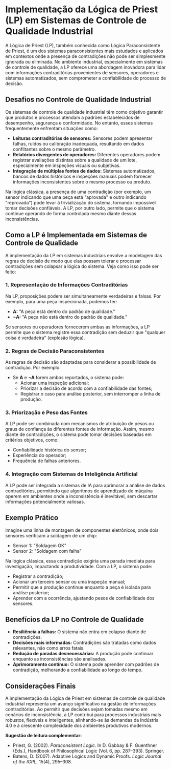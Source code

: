 
# Implementação da Lógica de Priest (LP) em Sistemas de Controle de Qualidade Industrial

A Lógica de Priest (LP), também conhecida como Lógica Paraconsistente de Priest, é um dos sistemas paraconsistentes mais estudados e aplicados em contextos onde a presença de contradições não pode ser simplesmente ignorada ou eliminada. No ambiente industrial, especialmente em sistemas de controle de qualidade, a LP oferece uma abordagem inovadora para lidar com informações contraditórias provenientes de sensores, operadores e sistemas automatizados, sem comprometer a confiabilidade do processo de decisão.

## Desafios no Controle de Qualidade Industrial

Os sistemas de controle de qualidade industrial têm como objetivo garantir que produtos e processos atendam a padrões estabelecidos de desempenho, segurança e conformidade. No entanto, esses sistemas frequentemente enfrentam situações como:

- **Leituras contraditórias de sensores:** Sensores podem apresentar falhas, ruídos ou calibração inadequada, resultando em dados conflitantes sobre o mesmo parâmetro.
- **Relatórios divergentes de operadores:** Diferentes operadores podem registrar avaliações distintas sobre a qualidade de um lote, especialmente em inspeções visuais ou subjetivas.
- **Integração de múltiplas fontes de dados:** Sistemas automatizados, bancos de dados históricos e inspeções manuais podem fornecer informações inconsistentes sobre o mesmo processo ou produto.

Na lógica clássica, a presença de uma contradição (por exemplo, um sensor indicando que uma peça está "aprovada" e outro indicando "reprovada") pode levar à trivialização do sistema, tornando impossível tomar decisões confiáveis. A LP, por outro lado, permite que o sistema continue operando de forma controlada mesmo diante dessas inconsistências.

## Como a LP é Implementada em Sistemas de Controle de Qualidade

A implementação da LP em sistemas industriais envolve a modelagem das regras de decisão de modo que elas possam tolerar e processar contradições sem colapsar a lógica do sistema. Veja como isso pode ser feito:

### 1. Representação de Informações Contraditórias

Na LP, proposições podem ser simultaneamente verdadeiras e falsas. Por exemplo, para uma peça inspecionada, podemos ter:

- **A:** "A peça está dentro do padrão de qualidade."
- **¬A:** "A peça não está dentro do padrão de qualidade."

Se sensores ou operadores fornecerem ambas as informações, a LP permite que o sistema registre essa contradição sem deduzir que "qualquer coisa é verdadeira" (explosão lógica).

### 2. Regras de Decisão Paraconsistentes

As regras de decisão são adaptadas para considerar a possibilidade de contradição. Por exemplo:

- Se **A** e **¬A** forem ambos reportados, o sistema pode:
  - Acionar uma inspeção adicional;
  - Priorizar a decisão de acordo com a confiabilidade das fontes;
  - Registrar o caso para análise posterior, sem interromper a linha de produção.

### 3. Priorização e Peso das Fontes

A LP pode ser combinada com mecanismos de atribuição de pesos ou graus de confiança às diferentes fontes de informação. Assim, mesmo diante de contradições, o sistema pode tomar decisões baseadas em critérios objetivos, como:

- Confiabilidade histórica do sensor;
- Experiência do operador;
- Frequência de falhas anteriores.

### 4. Integração com Sistemas de Inteligência Artificial

A LP pode ser integrada a sistemas de IA para aprimorar a análise de dados contraditórios, permitindo que algoritmos de aprendizado de máquina operem em ambientes onde a inconsistência é inevitável, sem descartar informações potencialmente valiosas.

## Exemplo Prático

Imagine uma linha de montagem de componentes eletrônicos, onde dois sensores verificam a soldagem de um chip:

- Sensor 1: "Soldagem OK"
- Sensor 2: "Soldagem com falha"

Na lógica clássica, essa contradição exigiria uma parada imediata para investigação, impactando a produtividade. Com a LP, o sistema pode:

- Registrar a contradição;
- Acionar um terceiro sensor ou uma inspeção manual;
- Permitir que a produção continue enquanto a peça é isolada para análise posterior;
- Aprender com a ocorrência, ajustando pesos de confiabilidade dos sensores.

## Benefícios da LP no Controle de Qualidade

- **Resiliência a falhas:** O sistema não entra em colapso diante de contradições.
- **Decisões mais informadas:** Contradições são tratadas como dados relevantes, não como erros fatais.
- **Redução de paradas desnecessárias:** A produção pode continuar enquanto as inconsistências são analisadas.
- **Aprimoramento contínuo:** O sistema pode aprender com padrões de contradição, melhorando a confiabilidade ao longo do tempo.

## Considerações Finais

A implementação da Lógica de Priest em sistemas de controle de qualidade industrial representa um avanço significativo na gestão de informações contraditórias. Ao permitir que decisões sejam tomadas mesmo em cenários de inconsistência, a LP contribui para processos industriais mais robustos, flexíveis e inteligentes, alinhando-se às demandas da Indústria 4.0 e à crescente complexidade dos ambientes produtivos modernos.

**Sugestão de leitura complementar:**  
- Priest, G. (2002). *Paraconsistent Logic*. In D. Gabbay & F. Guenthner (Eds.), Handbook of Philosophical Logic (Vol. 6, pp. 287–393). Springer.
- Batens, D. (2007). Adaptive Logics and Dynamic Proofs. *Logic Journal of the IGPL*, 15(4), 295–308.
```
